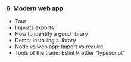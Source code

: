 ### 6. Modern web app
- Tour
- Imports exports
- How to identify a good library
- Demo: Installing a library
- Node vs web app: Import vs require
- Tools of the trade: Eslint Prettier “typescript”